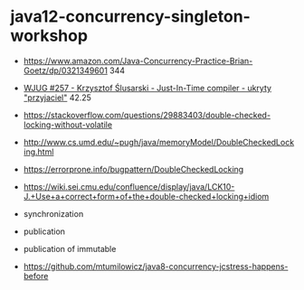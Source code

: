 # java12-concurrency-singleton-workshop

* https://www.amazon.com/Java-Concurrency-Practice-Brian-Goetz/dp/0321349601 344
* [WJUG #257 - Krzysztof Ślusarski - Just-In-Time compiler - ukryty "przyjaciel"](https://www.youtube.com/watch?v=f8zaYDJctTA) 42.25
* https://stackoverflow.com/questions/29883403/double-checked-locking-without-volatile
* http://www.cs.umd.edu/~pugh/java/memoryModel/DoubleCheckedLocking.html
* https://errorprone.info/bugpattern/DoubleCheckedLocking
* https://wiki.sei.cmu.edu/confluence/display/java/LCK10-J.+Use+a+correct+form+of+the+double-checked+locking+idiom

* synchronization
* publication
* publication of immutable
* https://github.com/mtumilowicz/java8-concurrency-jcstress-happens-before